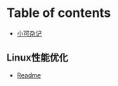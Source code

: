 # Table of contents

* [小可杂记](README.md)

## Linux性能优化

* [Readme](linux-xing-neng-you-hua/readme.md)

